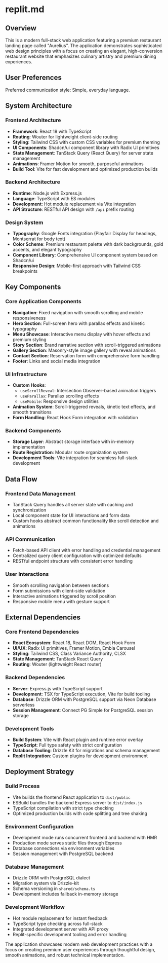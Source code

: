 # replit.md

## Overview

This is a modern full-stack web application featuring a premium restaurant landing page called "Aurelius". The application demonstrates sophisticated web design principles with a focus on creating an elegant, high-conversion restaurant website that emphasizes culinary artistry and premium dining experiences.

## User Preferences

Preferred communication style: Simple, everyday language.

## System Architecture

### Frontend Architecture
- **Framework**: React 18 with TypeScript
- **Routing**: Wouter for lightweight client-side routing
- **Styling**: Tailwind CSS with custom CSS variables for premium theming
- **UI Components**: Shadcn/ui component library with Radix UI primitives
- **State Management**: TanStack Query (React Query) for server state management
- **Animations**: Framer Motion for smooth, purposeful animations
- **Build Tool**: Vite for fast development and optimized production builds

### Backend Architecture
- **Runtime**: Node.js with Express.js
- **Language**: TypeScript with ES modules
- **Development**: Hot module replacement via Vite integration
- **API Structure**: RESTful API design with `/api` prefix routing

### Design System
- **Typography**: Google Fonts integration (Playfair Display for headings, Montserrat for body text)
- **Color Scheme**: Premium restaurant palette with dark backgrounds, gold accents, and elegant typography
- **Component Library**: Comprehensive UI component system based on Shadcn/ui
- **Responsive Design**: Mobile-first approach with Tailwind CSS breakpoints

## Key Components

### Core Application Components
- **Navigation**: Fixed navigation with smooth scrolling and mobile responsiveness
- **Hero Section**: Full-screen hero with parallax effects and kinetic typography
- **Menu Showcase**: Interactive menu display with hover effects and premium styling
- **Story Section**: Brand narrative section with scroll-triggered animations
- **Gallery Section**: Masonry-style image gallery with reveal animations
- **Contact Section**: Reservation form with comprehensive form handling
- **Footer**: Links and social media integration

### UI Infrastructure
- **Custom Hooks**: 
  - `useScrollReveal`: Intersection Observer-based animation triggers
  - `useParallax`: Parallax scrolling effects
  - `useMobile`: Responsive design utilities
- **Animation System**: Scroll-triggered reveals, kinetic text effects, and smooth transitions
- **Form Handling**: React Hook Form integration with validation

### Backend Components
- **Storage Layer**: Abstract storage interface with in-memory implementation
- **Route Registration**: Modular route organization system
- **Development Tools**: Vite integration for seamless full-stack development

## Data Flow

### Frontend Data Management
- TanStack Query handles all server state with caching and synchronization
- Local component state for UI interactions and form data
- Custom hooks abstract common functionality like scroll detection and animations

### API Communication
- Fetch-based API client with error handling and credential management
- Centralized query client configuration with optimized defaults
- RESTful endpoint structure with consistent error handling

### User Interactions
- Smooth scrolling navigation between sections
- Form submissions with client-side validation
- Interactive animations triggered by scroll position
- Responsive mobile menu with gesture support

## External Dependencies

### Core Frontend Dependencies
- **React Ecosystem**: React 18, React DOM, React Hook Form
- **UI/UX**: Radix UI primitives, Framer Motion, Embla Carousel
- **Styling**: Tailwind CSS, Class Variance Authority, CLSX
- **State Management**: TanStack React Query
- **Routing**: Wouter (lightweight React router)

### Backend Dependencies
- **Server**: Express.js with TypeScript support
- **Development**: TSX for TypeScript execution, Vite for build tooling
- **Database**: Drizzle ORM with PostgreSQL support via Neon Database serverless
- **Session Management**: Connect PG Simple for PostgreSQL session storage

### Development Tools
- **Build System**: Vite with React plugin and runtime error overlay
- **TypeScript**: Full type safety with strict configuration
- **Database Tooling**: Drizzle Kit for migrations and schema management
- **Replit Integration**: Custom plugins for development environment

## Deployment Strategy

### Build Process
- Vite builds the frontend React application to `dist/public`
- ESBuild bundles the backend Express server to `dist/index.js`
- TypeScript compilation with strict type checking
- Optimized production builds with code splitting and tree shaking

### Environment Configuration
- Development mode runs concurrent frontend and backend with HMR
- Production mode serves static files through Express
- Database connections via environment variables
- Session management with PostgreSQL backend

### Database Management
- Drizzle ORM with PostgreSQL dialect
- Migration system via Drizzle-kit
- Schema versioning in `shared/schema.ts`
- Development includes fallback in-memory storage

### Development Workflow
- Hot module replacement for instant feedback
- TypeScript type checking across full-stack
- Integrated development server with API proxy
- Replit-specific development tooling and error handling

The application showcases modern web development practices with a focus on creating premium user experiences through thoughtful design, smooth animations, and robust technical implementation.